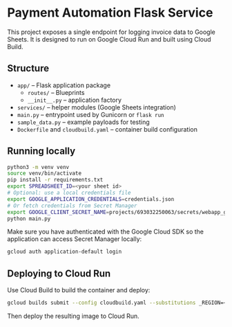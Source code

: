 # Payment Automation Flask Service

This project exposes a single endpoint for logging invoice data to Google Sheets. It is designed to run on Google Cloud Run and built using Cloud Build.

## Structure
- `app/` – Flask application package
  - `routes/` – Blueprints
  - `__init__.py` – application factory
- `services/` – helper modules (Google Sheets integration)
- `main.py` – entrypoint used by Gunicorn or `flask run`
- `sample_data.py` – example payloads for testing
- `Dockerfile` and `cloudbuild.yaml` – container build configuration

## Running locally
```bash
python3 -m venv venv
source venv/bin/activate
pip install -r requirements.txt
export SPREADSHEET_ID=<your sheet id>
# Optional: use a local credentials file
export GOOGLE_APPLICATION_CREDENTIALS=credentials.json
# Or fetch credentials from Secret Manager
export GOOGLE_CLIENT_SECRET_NAME=projects/693032250063/secrets/webapp_google_client_secret
python main.py
```
Make sure you have authenticated with the Google Cloud SDK so the
application can access Secret Manager locally:
```bash
gcloud auth application-default login
```

## Deploying to Cloud Run
Use Cloud Build to build the container and deploy:
```bash
gcloud builds submit --config cloudbuild.yaml --substitutions _REGION=<region>,_SERVICE=<service-name>
```
Then deploy the resulting image to Cloud Run.
